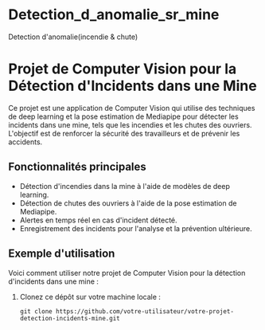 # Detection_d_anomalie_sr_mine
Detection d'anomalie(incendie &amp; chute)
# Projet de Computer Vision pour la Détection d'Incidents dans une Mine

Ce projet est une application de Computer Vision qui utilise des techniques de deep learning et la pose estimation de Mediapipe pour détecter les incidents dans une mine, tels que les incendies et les chutes des ouvriers. L'objectif est de renforcer la sécurité des travailleurs et de prévenir les accidents.

## Fonctionnalités principales

- Détection d'incendies dans la mine à l'aide de modèles de deep learning.
- Détection de chutes des ouvriers à l'aide de la pose estimation de Mediapipe.
- Alertes en temps réel en cas d'incident détecté.
- Enregistrement des incidents pour l'analyse et la prévention ultérieure.

## Exemple d'utilisation

Voici comment utiliser notre projet de Computer Vision pour la détection d'incidents dans une mine :

1. Clonez ce dépôt sur votre machine locale :
   ```shell
   git clone https://github.com/votre-utilisateur/votre-projet-detection-incidents-mine.git
